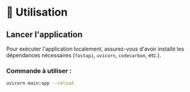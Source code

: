 # 📘 Utilisation

## Lancer l'application

Pour exécuter l'application localement, assurez-vous d'avoir installé les dépendances nécessaires (`fastapi`, `uvicorn`, `codecarbon`, etc.).

### Commande à utiliser :
```bash
uvicorn main:app --reload
